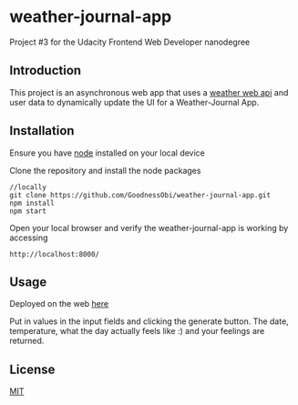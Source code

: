 # weather-journal-app
Project #3 for the Udacity Frontend Web Developer nanodegree

## Introduction
This project is an asynchronous web app that uses a [weather web api](https://openweathermap.org/) and user data to dynamically update the UI for a Weather-Journal App.

## Installation
Ensure you have [node](https://nodejs.org/en/) installed on your local device

Clone the repository and install the node packages
```
//locally
git clone https://github.com/GoodnessObi/weather-journal-app.git
npm install
npm start
```
Open your local browser and verify the weather-journal-app is working by accessing
```
http://localhost:8000/
```

## Usage

Deployed on the web [here](https://weatherjournal-app.herokuapp.com/)

Put in values in the input fields and clicking the generate button. The date, temperature, what the day actually feels like :) and your feelings are returned.

## License
[MIT](https://choosealicense.com/licenses/mit/)
